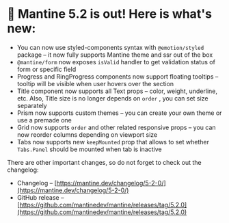 # 🚀 Mantine 5.2 is out! Here is what's new:

- You can now use styled-components syntax with `@emotion/styled` package – it now fully supports Mantine theme and ssr out of the box
- `@mantine/form` now exposes `isValid` handler to get validation status of form or specific field
- Progress and RingProgress components now support floating tooltips – tooltip will be visible when user hovers over the section
- Title component now supports all Text props – color, weight, underline, etc. Also, Title size is no longer depends on `order` , you can set size separately
- Prism now supports custom themes – you can create your own theme or use a premade one
- Grid now supports `order` and other related responsive props – you can now reorder columns depending on viewport size
- Tabs now supports new `keepMounted` prop that allows to set whether `Tabs.Panel` should be mounted when tab is inactive

There are other important changes, so do not forget to check out the changelog:

- Changelog – [https://mantine.dev/changelog/5-2-0/](https://mantine.dev/changelog/5-2-0/)
- GitHub release – [https://github.com/mantinedev/mantine/releases/tag/5.2.0](https://github.com/mantinedev/mantine/releases/tag/5.2.0)
